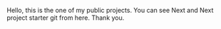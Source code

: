 Hello, this is the one of my public projects.
You can see Next and Next project starter git from here.
Thank you.
